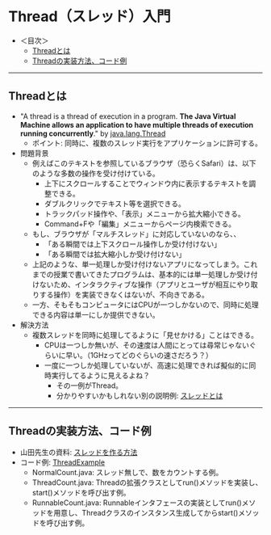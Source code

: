 # Thread（スレッド）入門

- ＜目次＞
  - <a href="#intro">Threadとは</a>
  - <a href="#howto">Threadの実装方法、コード例</a>

<hr>

## <a name="intro">Threadとは</a>
- "A thread is a thread of execution in a program. **The Java Virtual Machine allows an application to have multiple threads of execution running concurrently**." by [java.lang.Thread](http://docs.oracle.com/javase/8/docs/api/java/lang/Thread.html)
  - ポイント: 同時に、複数のスレッド実行をアプリケーションに許可する。
- 問題背景
  - 例えばこのテキストを参照しているブラウザ（恐らくSafari）は、以下のような多数の操作を受け付けている。
    - 上下にスクロールすることでウィンドウ内に表示するテキストを調整できる。
    - ダブルクリックでテキスト等を選択できる。
    - トラックパッド操作や、「表示」メニューから拡大縮小できる。
    - Command+Fや「編集」メニューからページ内検索できる。
  - もし、ブラウザが「マルチスレッド」に対応していないのなら、、
    - 「ある瞬間では上下スクロール操作しか受け付けない」
    - 「ある瞬間では拡大縮小しか受け付けない」
  - 上記のような、単一処理しか受け付けないアプリになってしまう。これまでの授業で書いてきたプログラムは、基本的には単一処理しか受け付けないため、インタラクティブな操作（アプリとユーザが相互にやり取りする操作）を実装できなくはないが、不向きである。
  - 一方、そもそもコンピュータにはCPUが一つしかないので、同時に処理できる内容は単一にしか提供できない。
- 解決方法
  - 複数スレッドを同時に処理してるように「見せかける」ことはできる。
    - CPUは一つしか無いが、その速度は人間にとっては尋常じゃないぐらいに早い。（1GHzってどのぐらいの速さだろう？）
    - 一度に一つしか処理していないが、高速に処理できれば擬似的に同時実行してるように見えるよね？
      - その一例がThread。
      - 分かりやすいかもしれない別の説明例: [スレッドとは](http://www.javadrive.jp/applet/thread/index1.html)

<hr>

## <a name="howto">Threadの実装方法、コード例</a>
- 山田先生の資料: [スレッドを作る方法](https://ie.u-ryukyu.ac.jp/~koji/pw/index.php?cmd=read&page=Programming_II%2F08%2F第13回#ucea891e)
- コード例: [ThreadExample](https://github.com/naltoma/ThreadExample)
  - NormalCount.java: スレッド無しで、数をカウントする例。
  - ThreadCount.java: Threadの拡張クラスとしてrun()メソッドを実装し、start()メソッドを呼び出す例。
  - RunnableCount.java: Runnableインタフェースの実装としてrun()メソッドを用意し、Threadクラスのインスタンス生成してからstart()メソッドを呼び出す例。
